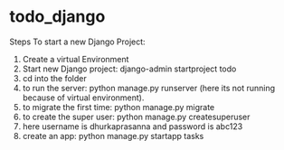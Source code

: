 # todo_django

Steps To start a new Django Project:
1) Create a virtual Environment
2) Start new Django project: django-admin startproject todo
3) cd into the folder
4) to run the server: python manage.py runserver (here its not running because of virtual environment).
5) to migrate the first time: python manage.py migrate
6) to create the super user: python manage.py createsuperuser
7) here username is dhurkaprasanna and password is abc123
8) create an app: python manage.py startapp tasks
